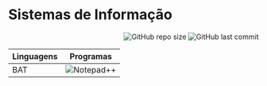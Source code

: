 # Sistemas de Informação

<p align="right">
    <img alt="GitHub repo size" src="https://img.shields.io/github/repo-size/BiancaFSilva/ISI002">
    <img alt="GitHub last commit" src="https://img.shields.io/github/last-commit/BiancaFSilva/ISI002">
</p>

| Linguagens                                        | Programas                                                                         |
|---------------------------------------------------|:---------------------------------------------------------------------------------:|
| BAT                                               | ![Notepad++](https://img.shields.io/badge/Notepad++-90E59A.svg?style=for-the-badge&logo=notepad%2b%2b&logoColor=black)    |
